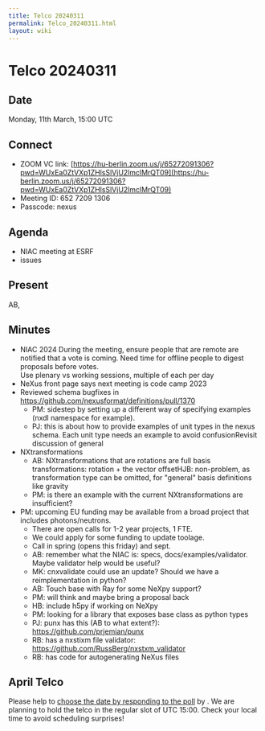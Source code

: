 ```yaml
---
title: Telco 20240311
permalink: Telco_20240311.html
layout: wiki
---
```

Telco 20240311
==============

Date
----

Monday, 11th March, 15:00 UTC


Connect
-------
* ZOOM VC link: [https://hu-berlin.zoom.us/j/65272091306?pwd=WUxEa0ZtVXp1ZHlsSlVjU2lmclMrQT09](https://hu-berlin.zoom.us/j/65272091306?pwd=WUxEa0ZtVXp1ZHlsSlVjU2lmclMrQT09)
* Meeting ID: 652 7209 1306
* Passcode: nexus

Agenda
------
* NIAC meeting at ESRF
* issues

Present
-------
AB, 

Minutes
-------
- NIAC 2024
During the meeting, ensure people that are remote are notified that a vote is coming.  Need time for offline people to digest proposals before votes.  
Use plenary vs working sessions, multiple of each per day
- NeXus front page says next meeting is code camp 2023
- Reviewed schema bugfixes in https://github.com/nexusformat/definitions/pull/1370
  - PM: sidestep by setting up a different way of specifying examples (nxdl namespace for example).
  - PJ: this is about how to provide examples of unit types in the nexus schema.  Each unit type needs an example to avoid confusionRevisit discussion of general 
- NXtransformations
  - AB: NXtransformations that are rotations are full basis transformations: rotation + the vector offsetHJB: non-problem, as transformation type can be omitted, for "general" basis definitions like gravity
  - PM: is there an example with the current NXtransformations are insufficient?
- PM: upcoming EU funding may be available from a broad project that includes photons/neutrons.
  - There are open calls for 1-2 year projects, 1 FTE.  
  - We could apply for some funding to update toolage.  
  - Call in spring (opens this friday) and sept.
  - AB: remember what the NIAC is: specs, docs/examples/validator.  Maybe validator help would be useful?
  - MK: cnxvalidate could use an update?  Should we have a reimplementation in python?
  - AB: Touch base with Ray for some NeXpy support?
  - PM: will think and maybe bring a proposal back
  - HB: include h5py if working on NeXpy
  - PM: looking for a library that exposes base class as python types
  - PJ: punx has this (AB to what extent?): https://github.com/prjemian/punx
  - RB: has a nxstixm file validator: https://github.com/RussBerg/nxstxm_validator
  - RB: has code for autogenerating NeXus files


April Telco
--------------

Please help to [choose the date by responding to the poll]() by . We are planning to hold the telco in the regular slot of UTC 15:00. Check your local time to avoid scheduling surprises!
